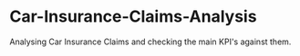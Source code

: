 # Car-Insurance-Claims-Analysis
Analysing Car Insurance Claims and checking the main KPI's against them. 
